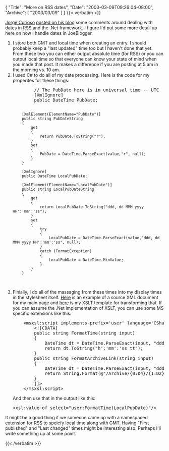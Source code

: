 {
  "Title": "More on RSS dates",
  "Date": "2003-03-09T09:26:04-08:00",
  "Archive": [
    "2003/03/09"
  ]
}
{{< verbatim >}}
<p><a href="http://ocw.abf.tulane.edu/blog/">Jorge Curioso</a> <a href="http://ocw.abf.tulane.edu/blog/?item=63182667125303">posted on his blog</a> some comments around dealing with dates in RSS and the .Net framework.  I figure I'd put some more detail up here on how I handle dates in JoeBlogger.
<ol>
<li>I store both GMT and local time when creating an entry.  I should probably keep a "last updated" time too but I haven't done that yet.  From these two you can either output absolute time (for RSS) or you can output local time so that everyone can know your state of mind when you made that post.  It makes a difference if you are posting at 5 am in the morning vs. 10 am.
<li>I used C# to do all of my date processing.  Here is the code for my properites for these things:
<pre>
        // The PubDate here is in universal time -- UTC
        [XmlIgnore]
        public DateTime PubDate;

        [XmlElement(ElementName="PubDate")]
        public string PubDateString 
        {
            get
            {
                return PubDate.ToString("r");
            }
            set
            {
                PubDate = DateTime.ParseExact(value,"r", null);
            }
        }

        [XmlIgnore]
        public DateTime LocalPubDate;

        [XmlElement(ElementName="LocalPubDate")]
        public string LocalPubDateString 
        {
            get
            {
                return LocalPubDate.ToString("ddd, dd MMM yyyy HH':'mm':'ss");
            }
            set
            {
                try
                {
                    LocalPubDate = DateTime.ParseExact(value,"ddd, dd MMM yyyy HH':'mm':'ss", null);
                }
                catch (FormatException)
                {
                    LocalPubDate = DateTime.MinValue;
                }
            }
        }
</pre>
<li>Finially, I do all of the massaging from these times into my display times in the stylesheet itself.  <a href="http://www.eightypercent.net/Stuff/SourceExample.xml">Here</a> is an example of a source XML document for my main page and <a href="http://www.eightypercent.net/Templates/Main.xslt">here</a> is my XSLT template for transforming that.  If you can assume the .Net implementation of XSLT, you can use some MS specific extensions like this:
<pre>
    &lt;msxsl:script implements-prefix='user' language='CSharp'&gt;
        &lt;![CDATA[
        public string FormatTime(string input)
        {
            DateTime dt = DateTime.ParseExact(input, "ddd, dd MMM yyyy HH':'mm':'ss", null);
            return dt.ToString("h':'mm':'ss tt");
        }
        public string FormatArchiveLink(string input)
        {
            DateTime dt = DateTime.ParseExact(input, "ddd, dd MMM yyyy HH':'mm':'ss", null);
            return String.Format(@"/Archive/{0:D4}/{1:D2}/{2:D2}.html", dt.Date.Year, dt.Date.Month, dt.Date.Day);
        }
        ]]&gt;
    &lt;/msxsl:script&gt;
</pre>
And then use that in the output like this:
<pre>
&lt;xsl:value-of select="user:FormatTime(LocalPubDate)"/&gt;
</pre>
</ol>

<p>It might be a good thing if we someone came up with a namespaced extension for RSS to speicfy local time along with GMT.  Having "First published" and "Last changed" times might be interesting also.  Perhaps I'll write something up at some point.

{{< /verbatim >}}
